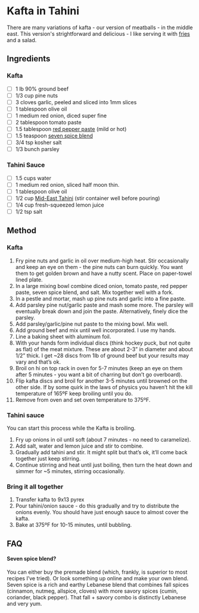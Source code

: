 # Kafta in Tahini

There are many variations of kafta - our version of meatballs - in the middle east.  This version's strightforward and delicious - I like serving it with [fries](oven-fries.md) and a salad.

## Ingredients

### Kafta

- [ ] 1 lb 90% ground beef
- [ ] 1/3 cup pine nuts
- [ ] 3 cloves garlic, peeled and sliced into 1mm slices
- [ ] 1 tablespoon olive oil
- [ ] 1 medium red onion, diced super fine
- [ ] 2 tablespoon tomato paste
- [ ] 1.5 tablespoon [red pepper paste](https://www.amazon.com/Oncu-Turkish-Mild-Pepper-Paste/dp/B00VOBJNZW) (mild or hot)
- [ ] 1.5 teaspoon [seven spice blend](https://www.amazon.com/Ziyad-All-Natural-Flavorful-Additives-Preservatives/dp/B005SFGUOW)
- [ ] 3/4 tsp kosher salt
- [ ] 1/3 bunch parsley

### Tahini Sauce

- [ ] 1.5 cups water
- [ ] 1 medium red onion, sliced half moon thin.
- [ ] 1 tablespoon olive oil 
- [ ] 1/2 cup [Mid-East Tahini](https://www.amazon.com/EAST-SESAME-SPREAD-TAHINI-PLASTIC/dp/B07FM2N6T8) (stir container well before pouring)
- [ ] 1/4 cup fresh-squeezed lemon juice
- [ ] 1/2 tsp salt

## Method

### Kafta

1. Fry pine nuts and garlic in oil over medium-high heat.  Stir occasionally and keep an eye on them - the pine nuts can burn quickly.  You want them to get golden brown and have a nutty scent.  Place on paper-towel lined plate.
2. In a large mixing bowl combine diced onion, tomato paste, red pepper paste, seven spice blend, and salt.  Mix together well with a fork.
3. In a pestle and mortar, mash up pine nuts and garlic into a fine paste.
4. Add parsley pine nut/garlic paste and mash some more.  The parsley will eventually break down and join the paste.  Alternatively, finely dice the parsley.
5. Add parsley/garlic/pine nut paste to the mixing bowl.  Mix well.
6. Add ground beef and mix until well incorporated.  I use my hands.
7. Line a baking sheet with aluminum foil.
8. With your hands form individual discs (think hockey puck, but not quite as flat) of the meat mixture.  These are about 2-3” in diameter and about 1/2” thick.  I get ~28 discs from 1lb of ground beef but your results may vary and that’s ok.
9. Broil on hi on top rack in oven for 5-7 minutes (keep an eye on them after 5 minutes - you want a bit of charring but don’t go overboard).
10. Flip kafta discs and broil for another 3-5 minutes until browned on the other side.  If by some quirk in the laws of physics you haven’t hit the kill temperature of 165ºF keep broiling until you do.
11.  Remove from oven and set oven temperature to 375ºF.

### Tahini sauce

You can start this process while the Kafta is broiling.

1. Fry up onions in oil until soft (about 7 minutes - no need to caramelize).
2. Add salt, water and lemon juice and stir to combine.
3. Gradually add tahini and stir.  It might split but that’s ok, it’ll come back together just keep stirring.
4. Continue stirring and heat until just boiling, then turn the heat down and simmer for ~5 minutes, stirring occasionally.

### Bring it all together

1. Transfer kafta to 9x13 pyrex
2. Pour tahini/onion sauce - do this gradually and try to distribute the onions evenly.  You should have just enough sauce to almost cover the kafta.
3. Bake at 375ºF for 10-15 minutes, until bubbling.

## FAQ

#### Seven spice blend?

You can either buy the premade blend (which, frankly, is superior to most recipes I’ve tried).  Or look something up online and make your own blend.  Seven spice is a rich and earthy Lebanese blend that combines fall spices (cinnamon, nutmeg, allspice, cloves) with more savory spices (cumin, coriander, black pepper).  That fall + savory combo is distinctly Lebanese and very yum.

